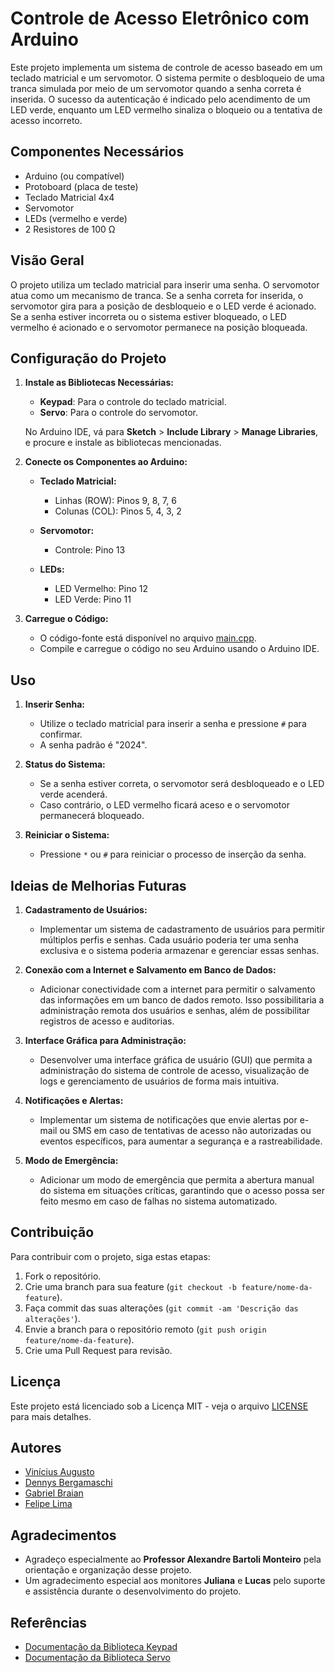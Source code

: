 # Controle de Acesso Eletrônico com Arduino

Este projeto implementa um sistema de controle de acesso baseado em um teclado matricial e um servomotor. O sistema permite o desbloqueio de uma tranca simulada por meio de um servomotor quando a senha correta é inserida. O sucesso da autenticação é indicado pelo acendimento de um LED verde, enquanto um LED vermelho sinaliza o bloqueio ou a tentativa de acesso incorreto.

## Componentes Necessários

- Arduino (ou compatível)
- Protoboard (placa de teste)
- Teclado Matricial 4x4
- Servomotor
- LEDs (vermelho e verde)
- 2 Resistores de 100 Ω


## Visão Geral

O projeto utiliza um teclado matricial para inserir uma senha. O servomotor atua como um mecanismo de tranca. Se a senha correta for inserida, o servomotor gira para a posição de desbloqueio e o LED verde é acionado. Se a senha estiver incorreta ou o sistema estiver bloqueado, o LED vermelho é acionado e o servomotor permanece na posição bloqueada.

## Configuração do Projeto

1. **Instale as Bibliotecas Necessárias:**
   - **Keypad**: Para o controle do teclado matricial.
   - **Servo**: Para o controle do servomotor.

   No Arduino IDE, vá para **Sketch** > **Include Library** > **Manage Libraries**, e procure e instale as bibliotecas mencionadas.

2. **Conecte os Componentes ao Arduino:**

   - **Teclado Matricial:**
     - Linhas (ROW): Pinos 9, 8, 7, 6
     - Colunas (COL): Pinos 5, 4, 3, 2

   - **Servomotor:**
     - Controle: Pino 13

   - **LEDs:**
     - LED Vermelho: Pino 12
     - LED Verde: Pino 11

3. **Carregue o Código:**
   - O código-fonte está disponível no arquivo [main.cpp](main.cpp).
   - Compile e carregue o código no seu Arduino usando o Arduino IDE.

## Uso

1. **Inserir Senha:**
   - Utilize o teclado matricial para inserir a senha e pressione `#` para confirmar.
   - A senha padrão é "2024".

2. **Status do Sistema:**
   - Se a senha estiver correta, o servomotor será desbloqueado e o LED verde acenderá.
   - Caso contrário, o LED vermelho ficará aceso e o servomotor permanecerá bloqueado.

3. **Reiniciar o Sistema:**
   - Pressione `*` ou `#` para reiniciar o processo de inserção da senha.

## Ideias de Melhorias Futuras

1. **Cadastramento de Usuários:**
   - Implementar um sistema de cadastramento de usuários para permitir múltiplos perfis e senhas. Cada usuário poderia ter uma senha exclusiva e o sistema poderia armazenar e gerenciar essas senhas.

2. **Conexão com a Internet e Salvamento em Banco de Dados:**
   - Adicionar conectividade com a internet para permitir o salvamento das informações em um banco de dados remoto. Isso possibilitaria a administração remota dos usuários e senhas, além de possibilitar registros de acesso e auditorias.

3. **Interface Gráfica para Administração:**
   - Desenvolver uma interface gráfica de usuário (GUI) que permita a administração do sistema de controle de acesso, visualização de logs e gerenciamento de usuários de forma mais intuitiva.

4. **Notificações e Alertas:**
   - Implementar um sistema de notificações que envie alertas por e-mail ou SMS em caso de tentativas de acesso não autorizadas ou eventos específicos, para aumentar a segurança e a rastreabilidade.

5. **Modo de Emergência:**
   - Adicionar um modo de emergência que permita a abertura manual do sistema em situações críticas, garantindo que o acesso possa ser feito mesmo em caso de falhas no sistema automatizado.

## Contribuição

Para contribuir com o projeto, siga estas etapas:

1. Fork o repositório.
2. Crie uma branch para sua feature (`git checkout -b feature/nome-da-feature`).
3. Faça commit das suas alterações (`git commit -am 'Descrição das alterações'`).
4. Envie a branch para o repositório remoto (`git push origin feature/nome-da-feature`).
5. Crie uma Pull Request para revisão.

## Licença

Este projeto está licenciado sob a Licença MIT - veja o arquivo [LICENSE](https://opensource.org/license/mit) para mais detalhes.

## Autores

- [Vinícius Augusto](https://github.com/Dev-Vinicius1) 
- [Dennys Bergamaschi](https://github.com/DevDennys) 
- [Gabriel Braian](https://github.com/gabrieljpeg)
- [Felipe Lima](https://github.com/FelipeAkino)

## Agradecimentos

- Agradeço especialmente ao **Professor Alexandre Bartoli Monteiro** pela orientação e organização desse projeto.
- Um agradecimento especial aos monitores **Juliana** e **Lucas** pelo suporte e assistência durante o desenvolvimento do projeto.

## Referências

- [Documentação da Biblioteca Keypad](https://www.arduinolibraries.info/libraries/keypad)
- [Documentação da Biblioteca Servo](https://www.arduino.cc/en/Reference/Servo)
